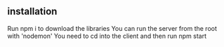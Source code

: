 ## installation 
Run npm i to download the libraries
You can run the server from the root with 'nodemon'
You need to cd into the client and then run npm start